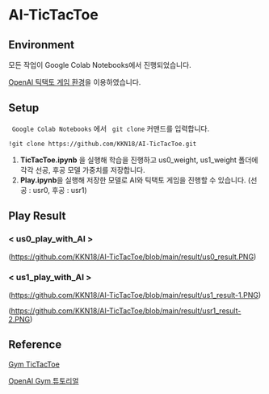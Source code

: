 # AI-TicTacToe
## Environment
모든 작업이 Google Colab Notebooks에서 진행되었습니다.

[OpenAI 틱택토 게임 환경](https://github.com/ClementRomac/gym-tictactoe)을 이용하였습니다.

## Setup
<code> Google Colab Notebooks</code> 에서 <code> git clone</code> 커맨드를 입력합니다.

    !git clone https://github.com/KKN18/AI-TicTacToe.git

1. **TicTacToe.ipynb** 을 실행해 학습을 진행하고 us0_weight, us1_weight 폴더에 각각 선공, 후공 모델 가중치를 저장합니다.
2. **Play.ipynb**을 실행해 저장한 모델로 AI와 틱택토 게임을 진행할 수 있습니다. (선공 : usr0, 후공 : usr1)

## Play Result
### < us0_play_with_AI >

(https://github.com/KKN18/AI-TicTacToe/blob/main/result/us0_result.PNG)

### < us1_play_with_AI >

(https://github.com/KKN18/AI-TicTacToe/blob/main/result/us1_result-1.PNG)

(https://github.com/KKN18/AI-TicTacToe/blob/main/result/usr1_result-2.PNG)

## Reference
[Gym TicTacToe](https://github.com/ClementRomac/gym-tictactoe)

[OpenAI Gym 튜토리얼](http://www.secmem.org/blog/2019/03/09/OpenAI-Gym-%EC%82%AC%EC%9A%A9%ED%95%98%EA%B8%B0/)

